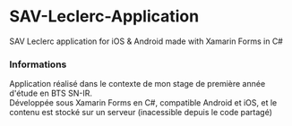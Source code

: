 # SAV-Leclerc-Application
 SAV Leclerc application for iOS & Android made with Xamarin Forms in C#

### Informations

Application réalisé dans le contexte de mon stage de première année d'étude en BTS SN-IR.  
Développée sous Xamarin Forms en C#, compatible Android et iOS, et le contenu est stocké sur un serveur (inacessible depuis le code partagé)  


